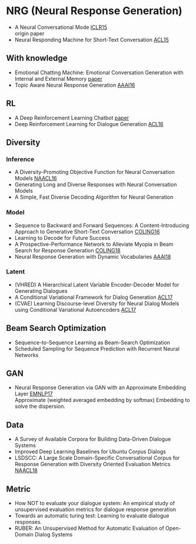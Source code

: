 # NRG (Neural Response Generation)

- A Neural Conversational Mode [ICLR15](https://arxiv.org/pdf/1506.05869v1.pdf)  
origin paper
- Neural Responding Machine for Short-Text Conversation [ACL15](https://arxiv.org/pdf/1503.02364.pdf)

## With knowledge
- Emotional Chatting Machine: Emotional Conversation Generation with Internal and External Memory [paper](https://arxiv.org/pdf/1704.01074.pdf)
- Topic Aware Neural Response Generation [AAAI16](https://arxiv.org/pdf/1606.08340.pdf)

## RL
- A Deep Reinforcement Learning Chatbot [paper](https://arxiv.org/pdf/1709.02349.pdf)
- Deep Reinforcement Learning for Dialogue Generation [ACL16](https://arxiv.org/pdf/1606.01541.pdf)

## Diversity
### Inference
- A Diversity-Promoting Objective Function for Neural Conversation Models [NAACL16](https://arxiv.org/pdf/1510.03055v2.pdf)
- Generating Long and Diverse Responses with Neural Conversation Models
- A Simple, Fast Diverse Decoding Algorithm for Neural Generation
### Model
- Sequence to Backward and Forward Sequences: A Content-Introducing Approach to Generative Short-Text Conversation [COLING16](https://arxiv.org/pdf/1607.00970.pdf)
- Learning to Decode for Future Success
- A Prospective-Performance Network to Alleviate Myopia in Beam Search for Response Generation [COLING18](http://www.aclweb.org/anthology/C18-1306)
- Neural Response Generation with Dynamic Vocabularies [AAAI18](https://arxiv.org/pdf/1711.11191.pdf)
### Latent
- (VHRED) A Hierarchical Latent Variable Encoder-Decoder Model for Generating Dialogues
- A Conditional Variational Framework for Dialog Generation [ACL17](http://www.aclweb.org/anthology/P17-2080)
- (CVAE) Learning Discourse-level Diversity for Neural Dialog Models using Conditional Variational Autoencoders [ACL17](http://www.aclweb.org/anthology/P17-1061)

## Beam Search Optimization 
- Sequence-to-Sequence Learning as Beam-Search Optimization
- Scheduled Sampling for Sequence Prediction with Recurrent Neural Networks

## GAN
- Neural Response Generation via GAN with an Approximate Embedding Layer [EMNLP17](http://www.aclweb.org/anthology/D/D17/D17-1066.pdf)  
Approximate (weighted averaged embedding by softmax) Embedding to solve the dispersion.

## Data
- A Survey of Available Corpora for Building Data-Driven Dialogue Systems
- Improved Deep Learning Baselines for Ubuntu Corpus Dialogs
- LSDSCC: A Large Scale Domain-Specific Conversational Corpus for Response Generation with Diversity Oriented Evaluation Metrics [NAACL18](http://www.aclweb.org/anthology/N18-1188)

## Metric
- How NOT to evaluate your dialogue system: An empirical study of unsupervised evaluation metrics for dialogue response generation
- Towards an automatic turing test: Learning to evaluate dialogue responses.
- RUBER: An Unsupervised Method for Automatic Evaluation of Open-Domain Dialog Systems
